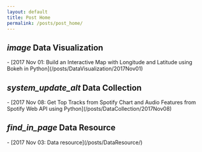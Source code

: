 ```yaml
---
layout: default
title: Post Home
permalink: /posts/post_home/
---
```


<h2> <i class="material-icons">image</i> Data Visualization</h2>
- [2017 Nov 01: Build an Interactive Map with Longitude and Latitude using Bokeh in Python](/posts/DataVisualization/2017Nov01)

<h2> <i class="material-icons">system_update_alt</i> Data Collection</h2>
- [2017 Nov 08: Get Top Tracks from Spotify Chart and Audio Features from Spotify Web API using Python](/posts/DataCollection/2017Nov08)

<h2> <i class="material-icons md-48">find_in_page</i> Data Resource</h2>
- [2017 Nov 03: Data resource](/posts/DataResource/)
